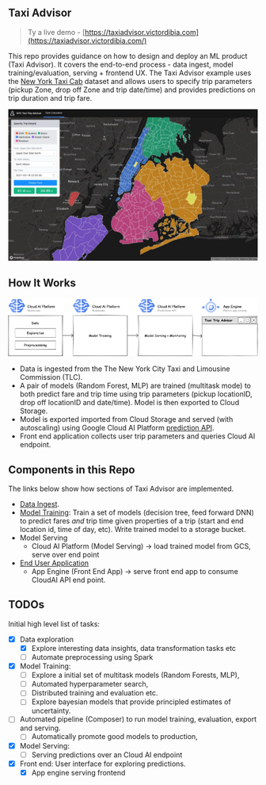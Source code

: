 ## Taxi Advisor

> Ty a live demo - [https://taxiadvisor.victordibia.com](https://taxiadvisor.victordibia.com/)


This repo provides guidance on how to design and deploy an ML product (Taxi Advisor). It covers the  end-to-end process - data ingest, model training/evaluation, serving + frontend UX. The Taxi Advisor  example uses the [New York Taxi Cab](https://www1.nyc.gov/site/tlc/about/tlc-trip-record-data.page) dataset and allows users to specify trip parameters (pickup Zone, drop off Zone and trip date/time) and provides predictions on trip duration and trip fare.

![Front End UI](docs/images/screen.jpg) 


## How It Works
![System Architecture](docs/images/taxipredictions.png)

- Data is ingested from the The New York City Taxi and Limousine Commission (TLC).
- A pair of models (Random Forest, MLP) are trained (multitask mode) to both predict fare and trip time using trip parameters (pickup locationID, drop off locationID and date/time). Model is then exported to Cloud Storage.
- Model is exported imported from Cloud Storage and served (with autoscaling) using Google Cloud AI Platform [prediction API](https://cloud.google.com/ai-platform/prediction/docs/getting-started-scikit-xgboost).
- Front end application collects user trip parameters and queries Cloud AI endpoint.
  


##  Components in this Repo

The links below show how sections of Taxi Advisor are implemented.

- [Data Ingest](notebooks). 
- [Model Training](notebooks): Train a set of models (decision tree, feed forward DNN) to predict fares _and_ trip time given properties of a trip (start and end location id, time of day, etc). Write trained model to a storage bucket.
- Model Serving
  - Cloud AI Platform (Model Serving) -> load trained model from GCS, serve over end point 
- [End User Application](app)
  - App Engine (Front End App) -> serve front end app to consume CloudAI API end point.  

## TODOs

Initial high level list of tasks: 

- [x] Data exploration
  - [x] Explore interesting data insights, data transformation tasks etc 
  - [ ] Automate preprocessing using Spark
- [x] Model Training: 
  - [ ] Explore a initial set of multitask models (Random Forests, MLP), 
  - [ ] Automated hyperparameter search, 
  - [ ] Distributed training and evaluation etc. 
  - [ ] Explore bayesian models that provide principled estimates of uncertainty.
- [ ] Automated pipeline (Composer) to run model training, evaluation, export and serving.
  - [ ] Automatically promote good models to production, 
- [x] Model Serving:  
  - [ ] Serving predictions over an Cloud AI endpoint 
- [x] Front end: User interface for exploring predictions.
  - [x] App engine serving frontend